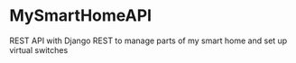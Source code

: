 # MySmartHomeAPI
REST API with Django REST to manage parts of my smart home and set up virtual switches
